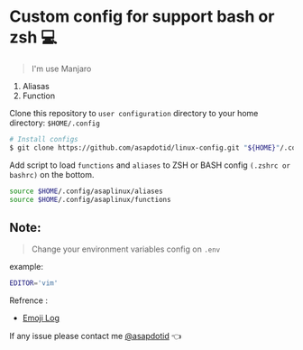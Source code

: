 # Custom config for support bash or zsh :computer:

> I'm use Manjaro

1. Aliasas
1. Function

Clone this repository to `user configuration` directory to your home directory: `$HOME/.config`

```bash
# Install configs
$ git clone https://github.com/asapdotid/linux-config.git "${HOME}"/.config/asaplinux
```

Add script to load `functions` and `aliases` to ZSH or BASH config `(.zshrc or bashrc)` on the bottom.

```bash
source $HOME/.config/asaplinux/aliases
source $HOME/.config/asaplinux/functions
```

## Note:

> Change your environment variables config on `.env`

example:

```bash
EDITOR='vim'
```

Refrence :

- [Emoji Log](https://github.com/ahmadawais/Emoji-Log)

If any issue please contact me [@asapdotid](mailto:asapdotid@gmail.com) :point_left:
